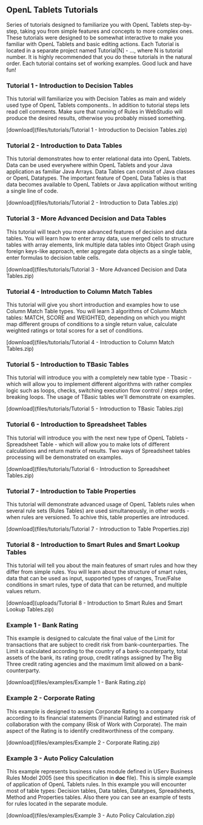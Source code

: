 OpenL Tablets Tutorials
-----------------------

Series of tutorials designed to familiarize you with OpenL Tablets step-by-step, taking you from simple features and concepts to more complex ones. These tutorials were designed to be somewhat interactive to make you familiar with OpenL Tablets and basic editing actions. Each Tutorial is located in a separate project named Tutorial\[N\] - ..., where N is tutorial number. It is highly recommended that you do these tutorials in the natural order. Each tutorial contains set of working examples. Good luck and have fun!

### Tutorial 1 - Introduction to Decision Tables

This tutorial will familiarize you with Decision Tables as main and widely used type of OpenL Tablets components.. In addition to tutorial steps lets read cell comments. Make sure that running of Rules in WebStudio will produce the desired results, otherwise you probably missed something.

[download](files/tutorials/Tutorial 1 - Introduction to Decision Tables.zip)

### Tutorial 2 - Introduction to Data Tables

This tutorial demonstrates how to enter relational data into OpenL Tablets. Data can be used everywhere within OpenL Tablets and your Java application as familiar Java Arrays. Data Tables can consist of Java classes or OpenL Datatypes. The important feature of OpenL Data Tables is that data becomes available to OpenL Tablets or Java application without writing a single line of code.

[download](files/tutorials/Tutorial 2 - Introduction to Data Tables.zip)

### Tutorial 3 - More Advanced Decision and Data Tables

This tutorial will teach you more advanced features of decision and data tables. You will learn how to enter array data, use merged cells to structure tables with array elements, link multiple data tables into Object Graph using foreign keys-like approach, enter aggregate data objects as a single table, enter formulas to decision table cells.

[download](files/tutorials/Tutorial 3 - More Advanced Decision and Data Tables.zip)

### Tutorial 4 - Introduction to Column Match Tables

This tutorial will give you short introduction and examples how to use Column Match Table types. You will learn 3 algorithms of Column Match tables: MATCH, SCORE and WEIGHTED, depending on which you might map different groups of conditions to a single return value, calculate weighted ratings or total scores for a set of conditions.

[download](files/tutorials/Tutorial 4 - Introduction to Column Match Tables.zip)

### Tutorial 5 - Introduction to TBasic Tables

This tutorial will introduce you with a completely new table type - Tbasic - which will allow you to implement different algorithms with rather complex logic such as loops, checks, switching execution flow control / steps order, breaking loops. The usage of TBasic tables we'll demonstrate on examples.

[download](files/tutorials/Tutorial 5 - Introduction to TBasic Tables.zip)

### Tutorial 6 - Introduction to Spreadsheet Tables

This tutorial will introduce you with the next new type of OpenL Tablets - Spreadsheet Table - which will allow you to make lots of different calculations and return matrix of results. Two ways of Spreadsheet tables processing will be demonstrated on examples.

[download](files/tutorials/Tutorial 6 - Introduction to Spreadsheet Tables.zip)

### Tutorial 7 - Introduction to Table Properties

This tutorial will demonstrate advanced usage of OpenL Tablets rules when several rule sets (Rules Tables) are used simultaneously, in other words - when rules are versioned. To achive this, table properties are introduced.

[download](files/tutorials/Tutorial 7 - Introduction to Table Properties.zip)

### Tutorial 8 - Introduction to Smart Rules and Smart Lookup Tables

This tutorial will tell you about the main features of smart rules and how they differ from simple rules. You will learn about the structure of smart rules, data that can be used as input, supported types of ranges, True/False conditions in smart rules, type of data that can be returned, and multiple values return.

[download](uploads/Tutorial 8 - Introduction to Smart Rules and Smart Lookup Tables.zip)

### Example 1 - Bank Rating

This example is designed to calculate the final value of the Limit for transactions that are subject to credit risk from bank-counterparties. The Limit is calculated according to the country of a bank-counterparty, total assets of the bank, its rating group, credit ratings assigned by The Big Three credit rating agencies and the maximum limit allowed on a bank-counterparty.

[download](files/examples/Example 1 - Bank Rating.zip)

### Example 2 - Corporate Rating

This example is designed to assign Corporate Rating to a company according to its financial statements (Financial Rating) and estimated risk of collaboration with the company (Risk of Work with Corporate). The main aspect of the Rating is to identify creditworthiness of the company.

[download](files/examples/Example 2 - Corporate Rating.zip)

### Example 3 - Auto Policy Calculation

This example represents business rules module defined in UServ Business Rules Model 2005 (see this specification in **doc** file). This is simple example of application of OpenL Tablets rules. In this example you will encounter most of table types: Decision tables, Data tables, Datatypes, Spreadsheets, Method and Properties tables. Also there you can see an example of tests for rules located in the separate module.

[download](files/examples/Example 3 - Auto Policy Calculation.zip)
